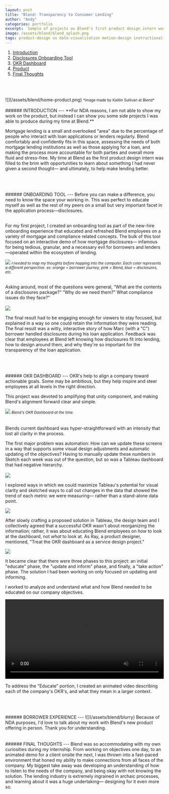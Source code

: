 ```yaml
---
layout: post
title: "Blend: Transparency to Consumer Lending"
author: "Andy"
categories: portfolio
excerpt:  Sample of projects as Blend's first product design intern working on their white-label SaaS platform, helping to deliver speed and transparency to the consumer lending ecosystem.
image: /assets/blend/blend_splash.png
tags: product-design ux data-visualization motion-design instructional-design visual-design research learning-design
---
```



1. [Introduction](#introduction)
2. [Disclosures Onboarding Tool](#disclosures)
3. [OKR Dashboard](#okrs)
4. [Product](#product)
5. [Final Thoughts](#fl)
<br>
<br>
<br>
![](/assets/blend/home-product.png)
<small>*image made by Kaitlin Sullivan at Blend*</small>
<br>
<br>
<a name="introduction"></a>
###### INTRODUCTION
---
**For NDA reasons, I am not able to show my work on the product, but instead I can show you some side projects I was able to produce during my time at Blend.**

Mortgage lending is a small and overlooked "area" due to the percentage of people who interact with loan applications or lenders regularly. Blend comfortably and confidently fits in this space, assessing the needs of both mortgage lending institutions as well as those applying for a loan, and making the process more accountable for both parties and overall more fluid and stress-free. My time at Blend as the first product design intern was filled to the brim with opportunities to learn about something I had never given a second thought— and ultimately, to help make  lending better.

<br>
<Br>
<br>
<a name="disclosures"></a>
###### ONBOARDING TOOL
---
Before you can make a difference, you need to know the space your working in. This was perfect to educate myself as well as the rest of my peers on a small but very important facet in the application process—disclosures.
<br>
<br>

For my first project, I created an onboarding tool as part of the new-hire onboarding experience that educated and refreshed Blend employees on a variety of mortgage and compliance related concepts. The bulk of this tool focused on an interactive demo of how mortgage disclosures— infamous for being tedious, granular, and a necessary evil for borrowers and lenders—operated within the ecosystem of lending.

![](/assets/blend/disclosurespaper.jpeg)
<small>*I needed to map my thoughts before hopping into the computer. Each color represents a different perspective. ex: orange = borrower journey, pink = Blend, blue = disclosures, etc.*</small>
<br>
<br>

Asking around, most of the questions were general, “What are the contents of a disclosures package?” “Why do we need them?” What compliance issues do they face?”
<br>
<br>
![](/assets/blend/disclosures.png)

The final result had to be engaging enough for viewers to stay focused, but explained in a way so one could retain the information they were reading. The final result was a witty, interactive story of how Marc (with a "C") borrower handled disclosures during his loan application. Feedback was clear that employees at Blend left knowing how disclosures fit into lending, how to design around them, and why they're so important for the transparency of the loan application.

<br>
<Br>
<br>
<a name="okrs"></a>
###### OKR DASHBOARD
---
OKR's help to align a company toward actionable goals. Some may be ambitious, but they help inspire and steer employees at all levels in the right direction.

This project was devoted to amplifying that unity component, and making Blend's alignment forward clear and simple.

![](/assets/blend/oldokr.png)
<small>*Blend's OKR Dashboard at the time.*</small>
<br>
<br>
<br>
Blends current dashboard was hyper-straightforward with an intensity that lost all clarity in the process.

The first major problem was automation: How can we update these screens in a way that supports some visual design adjustments and automatic updating of the objectives? Having to manually update these numbers in Sketch each week was out of the question, but so was a Tableau dashboard that had negative hierarchy.
<br>
<br>
![](/assets/blend/okrdraft.png)
<br>

I explored ways in which we could maximize Tableau's potential for visual clarity and sketched ways to call out changes in the data that showed the trend of each metric we were measuring— rather than a stand-alone data point.

![](/assets/blend/solution1.png)
<br>


After slowly crafting a proposed solution in Tableau, the design team and I collectively agreed that a successful OKR wasn't about reorganizing the information; rather, it was about educating Blend employees on *how* to look at the dashboard, not *what* to look at. As Ray, a product designer, mentioned, "Treat the OKR dashboard as a service design project."


![](/assets/blend/okrfoamcore.jpeg)
<br>


It became clear that there were three phases to this project: an initial "educate" phase, the "update and inform" phase, and finally, a "take action" phase. The solution I had been working on only focused on updating and informing.

I worked to analyze and understand what and how Blend needed to be educated on our company objectives.

<video width="100%" autoplay loop>
  <source src="/assets/blend/okreducation.mp4" type="video/mp4" />
  Your browser does not support the video tag.
</video>

To address the "Educate" portion, I created an animated video describing each of the company's OKR's, and what they mean in a larger context.

<br>
<Br>
<br>
<a name="product"></a>
###### BORROWER EXPERIENCE
---
![](/assets/blend/blurry)
Because of NDA purposes, I'd love to talk about my work with Blend's new product offering in person. Thank you for understanding.
<br>
<Br>
<br>
<a name="fl"></a>
###### FINAL THOUGHTS
---
Blend was so accommodating with my own curiosities during my internship. From working on objectives one day, to an animated demo for a client onsite the next, I was thrown into a fast-paced environment that honed my ability to make connections from all faces of the company. My biggest take away was developing an understanding of how to listen to the needs of the company, and being okay with not knowing the solution. The lending industry is extremely ingrained in archaic processes, and learning about it was a huge undertaking— designing for it even more so.
<br>
<Br>
<br>
